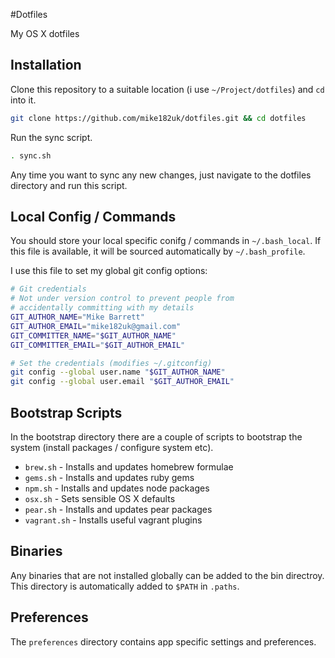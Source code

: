 #Dotfiles

My OS X dotfiles

## Installation

Clone this repository to a suitable location (i use `~/Project/dotfiles`) and `cd` into it.

```bash
git clone https://github.com/mike182uk/dotfiles.git && cd dotfiles
```

Run the sync script.

```bash
. sync.sh
```

Any time you want to sync any new changes, just navigate to the dotfiles directory and run this script.

## Local Config / Commands

You should store your local specific conifg / commands in `~/.bash_local`. If this file is available, it will be sourced automatically by `~/.bash_profile`.

I use this file to set my global git config options:

```bash
# Git credentials
# Not under version control to prevent people from
# accidentally committing with my details
GIT_AUTHOR_NAME="Mike Barrett"
GIT_AUTHOR_EMAIL="mike182uk@gmail.com"
GIT_COMMITTER_NAME="$GIT_AUTHOR_NAME"
GIT_COMMITTER_EMAIL="$GIT_AUTHOR_EMAIL"

# Set the credentials (modifies ~/.gitconfig)
git config --global user.name "$GIT_AUTHOR_NAME"
git config --global user.email "$GIT_AUTHOR_EMAIL"
```

## Bootstrap Scripts

In the bootstrap directory there are a couple of scripts to bootstrap the system (install packages / configure system etc).

- `brew.sh` - Installs and updates homebrew formulae
- `gems.sh` - Installs and updates ruby gems
- `npm.sh` - Installs and updates node packages
- `osx.sh` - Sets sensible OS X defaults
- `pear.sh` - Installs and updates pear packages
- `vagrant.sh` - Installs useful vagrant plugins

## Binaries
Any binaries that are not installed globally can be added to the bin directroy. This directory is automatically added to `$PATH` in `.paths`.

## Preferences

The `preferences` directory contains app specific settings and preferences.
